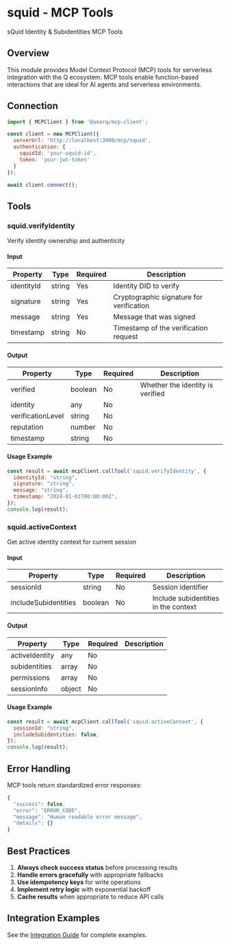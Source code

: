 # squid - MCP Tools

sQuid Identity & Subidentities MCP Tools

## Overview

This module provides Model Context Protocol (MCP) tools for serverless integration with the Q ecosystem. MCP tools enable function-based interactions that are ideal for AI agents and serverless environments.

## Connection

```javascript
import { MCPClient } from '@anarq/mcp-client';

const client = new MCPClient({
  serverUrl: 'http://localhost:3000/mcp/squid',
  authentication: {
    squidId: 'your-squid-id',
    token: 'your-jwt-token'
  }
});

await client.connect();
```

## Tools


### squid.verifyIdentity

Verify identity ownership and authenticity

#### Input

| Property | Type | Required | Description |
|----------|------|----------|-------------|
| identityId | string | Yes | Identity DID to verify |
| signature | string | Yes | Cryptographic signature for verification |
| message | string | Yes | Message that was signed |
| timestamp | string | No | Timestamp of the verification request |

#### Output

| Property | Type | Required | Description |
|----------|------|----------|-------------|
| verified | boolean | No | Whether the identity is verified |
| identity | any | No |  |
| verificationLevel | string | No |  |
| reputation | number | No |  |
| timestamp | string | No |  |

#### Usage Example

```javascript
const result = await mcpClient.callTool('squid.verifyIdentity', {
  identityId: "string",
  signature: "string",
  message: "string",
  timestamp: "2024-01-01T00:00:00Z",
});
console.log(result);
```


### squid.activeContext

Get active identity context for current session

#### Input

| Property | Type | Required | Description |
|----------|------|----------|-------------|
| sessionId | string | No | Session identifier |
| includeSubidentities | boolean | No | Include subidentities in the context |

#### Output

| Property | Type | Required | Description |
|----------|------|----------|-------------|
| activeIdentity | any | No |  |
| subidentities | array | No |  |
| permissions | array | No |  |
| sessionInfo | object | No |  |

#### Usage Example

```javascript
const result = await mcpClient.callTool('squid.activeContext', {
  sessionId: "string",
  includeSubidentities: false,
});
console.log(result);
```







## Error Handling

MCP tools return standardized error responses:

```javascript
{
  "success": false,
  "error": "ERROR_CODE",
  "message": "Human readable error message",
  "details": {}
}
```

## Best Practices

1. **Always check success status** before processing results
2. **Handle errors gracefully** with appropriate fallbacks
3. **Use idempotency keys** for write operations
4. **Implement retry logic** with exponential backoff
5. **Cache results** when appropriate to reduce API calls

## Integration Examples

See the [Integration Guide](./integration-guide.md) for complete examples.
